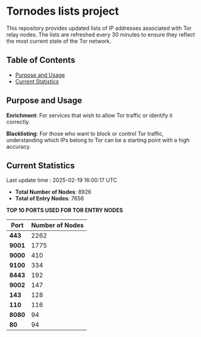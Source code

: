 # Tornodes lists project

This repository provides updated lists of IP addresses associated with Tor relay nodes. The lists are refreshed every 30 minutes to ensure they reflect the most current state of the Tor network.

## Table of Contents

- [Purpose and Usage](#purpose-and-usage)
- [Current Statistics](#current-statistics)


## Purpose and Usage

**Enrichment**: For services that wish to allow Tor traffic or identify it correctly.

**Blacklisting**: For those who want to block or control Tor traffic, understanding which IPs belong to Tor can be a starting point with a high accuracy.

## Current Statistics

Last update time : 2025-02-19 16:00:17 UTC

- **Total Number of Nodes**: 8926
- **Total of Entry Nodes**: 7656

**TOP 10 PORTS USED FOR TOR ENTRY NODES**

| **Port** | **Number of Nodes** |
|------|-----------------|
| **443**   | 2262  |
| **9001**   | 1775  |
| **9000**   | 410  |
| **9100**   | 334  |
| **8443**   | 192  |
| **9002**   | 147  |
| **143**   | 128  |
| **110**   | 116  |
| **8080**   | 94  |
| **80**   | 94  |

